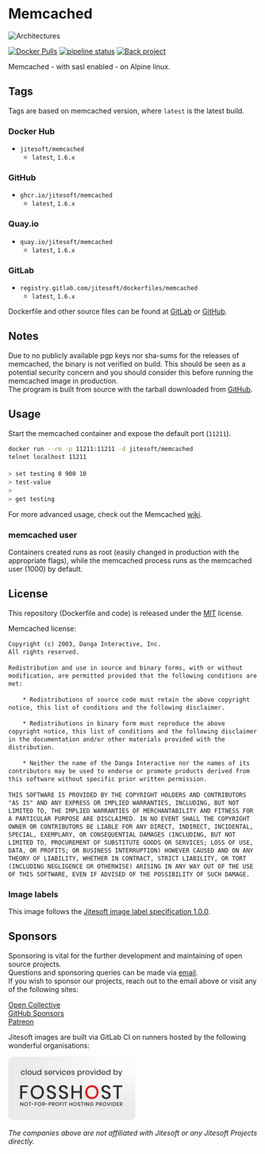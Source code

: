 # Memcached
![Architectures](https://img.shields.io/badge/architectures-arm64%20%7C%20amd64-0.svg)

[![Docker Pulls](https://img.shields.io/docker/pulls/jitesoft/memcached.svg)](https://hub.docker.com/r/jitesoft/memcached)
[![pipeline status](https://gitlab.com/jitesoft/dockerfiles/memcached/badges/master/pipeline.svg)](https://gitlab.com/jitesoft/dockerfiles/memcached/commits/master)
[![Back project](https://img.shields.io/badge/Open%20Collective-Tip%20the%20devs!-blue.svg)](https://opencollective.com/jitesoft-open-source)

Memcached - with sasl enabled - on Alpine linux.

## Tags

Tags are based on memcached version, where `latest` is the latest build.

### Docker Hub

* `jitesoft/memcached`
    * `latest`, `1.6.x`

### GitHub

* `ghcr.io/jitesoft/memcached`
  * `latest`, `1.6.x`

### Quay.io

* `quay.io/jitesoft/memcached`
    * `latest`, `1.6.x`  

### GitLab

* `registry.gitlab.com/jitesoft/dockerfiles/memcached`
    * `latest`, `1.6.x`

Dockerfile and other source files can be found at [GitLab](https://gitlab.com/jitesoft/dockerfiles/memcached) or [GitHub](https://gitlab.com/jitesoft/dockerfiles/memcached).

## Notes

Due to no publicly available pgp keys nor sha-sums for the releases of memcached, the binary is not verified on build. 
This should be seen as a potential security concern and you should consider this before running the memcached image in production.  
The program is built from source with the tarball downloaded from [GitHub](https://github.com/memcached/memcached/releases).

## Usage

Start the memcached container and expose the default port (`11211`).

```bash
docker run --rm -p 11211:11211 -d jitesoft/memcached 
telnet localhost 11211

> set testing 0 900 10
> test-value
>
> get testing
```

For more advanced usage, check out the Memcached [wiki](https://github.com/memcached/memcached/wiki).

### memcached user

Containers created runs as root (easily changed in production with the appropriate flags),
while the memcached process runs as the memcached user (1000) by default.

## License

This repository (Dockerfile and code) is released under the [MIT](https://gitlab.com/jitesoft/dockerfiles/memcached/blob/master/LICENSE) license.

Memcached license:

```text
Copyright (c) 2003, Danga Interactive, Inc.
All rights reserved.

Redistribution and use in source and binary forms, with or without
modification, are permitted provided that the following conditions are
met:

    * Redistributions of source code must retain the above copyright
notice, this list of conditions and the following disclaimer.

    * Redistributions in binary form must reproduce the above
copyright notice, this list of conditions and the following disclaimer
in the documentation and/or other materials provided with the
distribution.

    * Neither the name of the Danga Interactive nor the names of its
contributors may be used to endorse or promote products derived from
this software without specific prior written permission.

THIS SOFTWARE IS PROVIDED BY THE COPYRIGHT HOLDERS AND CONTRIBUTORS
"AS IS" AND ANY EXPRESS OR IMPLIED WARRANTIES, INCLUDING, BUT NOT
LIMITED TO, THE IMPLIED WARRANTIES OF MERCHANTABILITY AND FITNESS FOR
A PARTICULAR PURPOSE ARE DISCLAIMED. IN NO EVENT SHALL THE COPYRIGHT
OWNER OR CONTRIBUTORS BE LIABLE FOR ANY DIRECT, INDIRECT, INCIDENTAL,
SPECIAL, EXEMPLARY, OR CONSEQUENTIAL DAMAGES (INCLUDING, BUT NOT
LIMITED TO, PROCUREMENT OF SUBSTITUTE GOODS OR SERVICES; LOSS OF USE,
DATA, OR PROFITS; OR BUSINESS INTERRUPTION) HOWEVER CAUSED AND ON ANY
THEORY OF LIABILITY, WHETHER IN CONTRACT, STRICT LIABILITY, OR TORT
(INCLUDING NEGLIGENCE OR OTHERWISE) ARISING IN ANY WAY OUT OF THE USE
OF THIS SOFTWARE, EVEN IF ADVISED OF THE POSSIBILITY OF SUCH DAMAGE.
```

### Image labels

This image follows the [Jitesoft image label specification 1.0.0](https://gitlab.com/snippets/1866155).

## Sponsors

Sponsoring is vital for the further development and maintaining of open source projects.  
Questions and sponsoring queries can be made via <a href="mailto:sponsor@jitesoft.com">email</a>.  
If you wish to sponsor our projects, reach out to the email above or visit any of the following sites:

[Open Collective](https://opencollective.com/jitesoft-open-source)  
[GitHub Sponsors](https://github.com/sponsors/jitesoft)  
[Patreon](https://www.patreon.com/jitesoft)

Jitesoft images are built via GitLab CI on runners hosted by the following wonderful organisations:

<a href="https://fosshost.org/">
  <img src="https://raw.githubusercontent.com/jitesoft/misc/master/sponsors/fosshost.png" width="256" alt="Fosshost logo" />
</a>

_The companies above are not affiliated with Jitesoft or any Jitesoft Projects directly._

